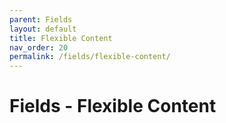 ```yaml
---
parent: Fields
layout: default
title: Flexible Content 
nav_order: 20
permalink: /fields/flexible-content/
---
```


# Fields - Flexible Content

